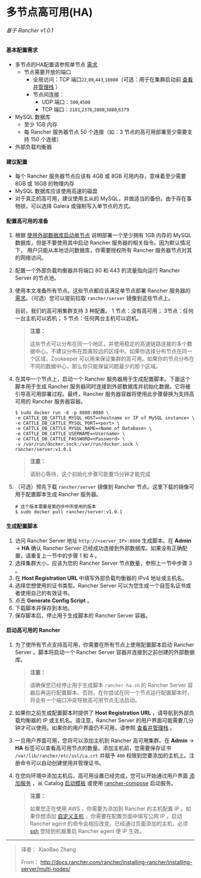 # 多节点高可用(HA)

###### 基于 Rancher v1.0.1

#### 基本配置需求

- 多节点的HA配置请参照单节点 [需求]()
	- 节点需要开放的端口
		- 全局访问：TCP 端口`22`,`80`,`443`,`18080`（可选：用于在集群启动前 [查看并管理栈]() ）
		- 节点间连接：
			- UDP 端口：`500`,`4500`
			- TCP 端口：`2181`,`2376`,`2888`,`3888`,`6379`
- MySQL 数据库
	- 至少 1GB 内存
	- 每 Rancher 服务器节点 50 个连接（如：3 节点的高可用部署至少需要支持 150 个连接）
- 外部负载均衡器

#### 建议配置
- 每个 Rancher 服务器节点应该有 4GB 或 8GB 可用内存，意味着至少需要 8GB 或 16GB 的物理内存
- MySQL 数据库应该使用高速的磁盘
- 对于真正的高可用，建议使用主从的 MySQL，并做适当的备份。由于存在事物锁，可以选择 Galera 或强制写入单节点的方式。

#### 配置高可用的准备
1. 根据 [使用外部数据库启动单节点]() 说明部署一个至少拥有 1GB 内存的 MySQL 数据库，但是不要使用其中启动 Rancher 服务器的相关指令。因为默认情况下， 用户只能从本地访问数据库，你需要授权所有 Rancher 服务器节点对其的网络访问。
2. 配置一个外部负载均衡器并将端口 80 和 443 的流量指向运行 Rancher Server 的节点池。
3. 使用本文准备所有节点。这些节点都应该满足单节点部署 Rancher 服务器的[需求]()。（可选）您可以提前拉取 `rancher/server` 镜像到这些节点上。

	目前，我们的高可用集群支持 3 种配置。 1 节点：没有高可用； 3节点：任何一台主机可以宕机； 5 节点：任何两台主机可以宕机。
	> **注意：**
	>
	> 这些节点可以分布在同一个地区，并使用稳定的高速链路连接的多个数据中心，不建议分布在距离较远的区域中。如果你选择分布节点在同一个区域，Zookeeper 可以用来保证集群的高可用。如果你的节点分布在不同的数据中心，那么你只能保留问题最少的那个区域。

4. 在其中一个节点上，启动一个 Rancher 服务器用于生成配置脚本。下面这个脚本用于生成 Rancher 服务器同时连接到外部数据库并初始化数据。它将被引导高可用部署过程。最终，Rancher 服务器容器将使用此步骤替换为支持高可用的 Rancher 服务器容器。
	
	```
	$ sudo docker run -d -p 8080:8080 \
	-e CATTLE_DB_CATTLE_MYSQL_HOST=<hostname or IP of MySQL instance> \
	-e CATTLE_DB_CATTLE_MYSQL_PORT=<port> \
	-e CATTLE_DB_CATTLE_MYSQL_NAME=<Name of Database> \
	-e CATTLE_DB_CATTLE_USERNAME=<Username> \
	-e CATTLE_DB_CATTLE_PASSWORD=<Password> \
	-v /var/run/docker.sock:/var/run/docker.sock \
	rancher/server:v1.0.1
	```
	> **注意：**
	>
	> 请耐心等待，这个初始化步骤可能要15分钟才能完成
	
5. （可选）预先下载 `rancher/server` 镜像到 Rancher 节点。这里下载的镜像可用于配置脚本生成 Rancher 服务器。
	
	```
	# 这个版本需要是第四步中所使用的版本
	$ sudo docker pull rancher/server:v1.0.1
	```

#### 生成配置脚本
1. 访问 Rancher Server 地址 `http://<server_IP>:8080` 生成脚本。在 **Admin** -> **HA** 确认 Rancher Server 已经成功连接到外部数据库。如果没有正确配置，请重复上一节中的步骤 1 和 4 。
2. 选择集群大小，应该为您的 Rancher Server 节点数量，参照上一节中步骤 3 。
3. 在 **Host Registration URL** 中填写外部负载均衡器的 IPv4 地址或主机名。
4. 选择您想使用的证书类型。Rancher Server 可以为您生成一个自签名证书或者使用自己的有效证书。
5. 点击 **Generate Config Script** 。
6. 下载脚本并保存到本地。
7. 保存脚本后，停止用于生成脚本的 Rancher Server 容器。

#### 启动高可用的 Rancher
1. 为了使所有节点支持高可用，你需要在所有节点上使用配置脚本启动 Rancher Server 。脚本将启动一个 Rancher Server 容器并连接到之前创建的外部数据库。

	> **注意：**
	> 
	> 请确保您已经停止用于生成脚本 `rancher-ha.sh` 的 Rancher Server 容器后再运行配置脚本。否则，在你尝试在同一个节点运行配置脚本时，将会有一个端口冲突导致高可用节点无法启动。

2. 如果你之前生成配置脚本时提供了 **Host Registration URL** ，请导航到外部负载均衡器的 IP 或主机名。请注意，Rancher Server 的用户界面可能需要几分钟才可以使用。如果你的用户界面仍不可用，请参照 [查看并管理栈]() 。
3. 一旦用户界面可用，您将可以添加主机到 Rancher 高可用集群。在 **Admin** -> **HA** 标签可以查看高可用节点的数量。添加主机前，您需要保存证书 `/var/lib/rancher/etc/ssl/ca.crt` 并赋予 `400` 权限到您要添加的主机上。注册命令可以自动创建使用并管理证书。
4. 在您向环境中添加主机后，高可用设置已经完成，您可以开始通过用户界面 [添加服务]() ，从 Catalog [启动模板]() 或使用 [rancher-compose]() 启动服务。
	> **注意：**
	>
	> 如果您正在使用 AWS ，你需要为添加到 Rancher 的主机配置 IP 。如果你想添加 [自定义主机]() ，你需要在配置页面中填写公网 IP ，启动 Rancher agent 的命令会相应改变。已经通过页面添加的主机，必须 [ssh]() 登陆到机器重启 Rancher agent 使 IP 生效。

----
> 译者： XiaoBao Zhang
> 
> From： http://docs.rancher.com/rancher/installing-rancher/installing-server/multi-nodes/
